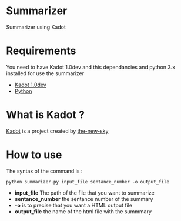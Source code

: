 # Summarizer
Summarizer using Kadot 

# Requirements

You need to have Kadot 1.0dev and this dependancies and python 3.x installed for use the summarizer
- [Kadot 1.0dev](https://github.com/the-new-sky/Kadot/tree/1.0dev)
- [Python](https://www.python.org/downloads/)

# What is Kadot ?
[Kadot](https://github.com/the-new-sky/Kadot) is a project created by [the-new-sky](https://github.com/the-new-sky)

# How to use

The syntax of the command is : 

```python summarizer.py input_file sentance_number -o output_file```

- **input_file** The path of the file that you want to summarize
- **sentance_number** the sentance number of the summary
- **-o** is to precise that you want a HTML output file
- **output_file** the name of the html file with the summmary
